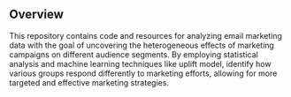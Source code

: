 ## Overview
This repository contains code and resources for analyzing email marketing data with the goal of uncovering the heterogeneous effects of marketing campaigns on different audience segments. By employing statistical analysis and machine learning techniques like uplift model, identify how various groups respond differently to marketing efforts, allowing for more targeted and effective marketing strategies.  